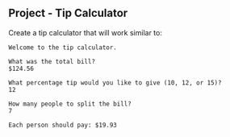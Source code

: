 ## Project - Tip Calculator

Create a tip calculator that will work similar to:
```
Welcome to the tip calculator.

What was the total bill?
$124.56

What percentage tip would you like to give (10, 12, or 15)?
12

How many people to split the bill?
7

Each person should pay: $19.93
```